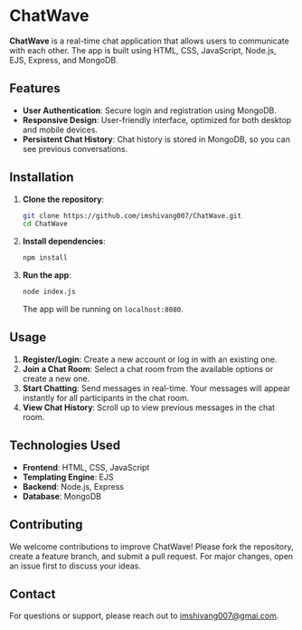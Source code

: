 # ChatWave

**ChatWave** is a real-time chat application that allows users to communicate with each other. The app is built using HTML, CSS, JavaScript, Node.js, EJS, Express, and MongoDB.

## Features

- **User Authentication**: Secure login and registration using MongoDB.
- **Responsive Design**: User-friendly interface, optimized for both desktop and mobile devices.
- **Persistent Chat History**: Chat history is stored in MongoDB, so you can see previous conversations.

## Installation

1. **Clone the repository**:
    ```bash
    git clone https://github.com/imshivang007/ChatWave.git
    cd ChatWave
    ```

2. **Install dependencies**:
    ```bash
    npm install
    ```

4. **Run the app**:
    ```bash
    node index.js
    ```
    The app will be running on `localhost:8080`.

## Usage

1. **Register/Login**: Create a new account or log in with an existing one.
2. **Join a Chat Room**: Select a chat room from the available options or create a new one.
3. **Start Chatting**: Send messages in real-time. Your messages will appear instantly for all participants in the chat room.
4. **View Chat History**: Scroll up to view previous messages in the chat room.

## Technologies Used

- **Frontend**: HTML, CSS, JavaScript
- **Templating Engine**: EJS
- **Backend**: Node.js, Express
- **Database**: MongoDB

## Contributing

We welcome contributions to improve ChatWave! Please fork the repository, create a feature branch, and submit a pull request. For major changes, open an issue first to discuss your ideas.


## Contact

For questions or support, please reach out to [imshivang007@gmai.com](mailto:your-email@example.com).
